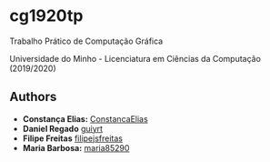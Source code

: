 # cg1920tp

Trabalho Prático de Computação Gráfica

Universidade do Minho - Licenciatura em Ciências da Computação (2019/2020)


## Authors

-   **Constança Elias:** [ConstancaElias](https://github.com/ConstancaElias)
-   **Daniel Regado** [guiyrt](https://github.com/guiyrt)
-   **Filipe Freitas** [filipejsfreitas](https://github.com/filipejsfreitas)
-   **Maria Barbosa:** [maria85290](https://github.com/maria85290)
